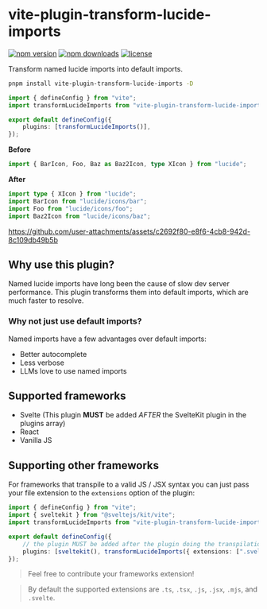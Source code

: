 # vite-plugin-transform-lucide-imports

[![npm version](https://flat.badgen.net/npm/v/vite-plugin-transform-lucide-imports?color=pink)](https://npmjs.com/package/vite-plugin-transform-lucide-imports)
[![npm downloads](https://flat.badgen.net/npm/dm/vite-plugin-transform-lucide-imports?color=pink)](https://npmjs.com/package/vite-plugin-transform-lucide-imports)
[![license](https://flat.badgen.net/github/license/ieedan/vite-plugin-transform-lucide-imports?color=pink)](https://github.com/ieedan/vite-plugin-transform-lucide-imports/blob/main/LICENSE)

Transform named lucide imports into default imports.

```sh
pnpm install vite-plugin-transform-lucide-imports -D
```

```ts
import { defineConfig } from "vite";
import transformLucideImports from "vite-plugin-transform-lucide-imports";

export default defineConfig({
	plugins: [transformLucideImports()],
});
```

**Before**

```ts
import { BarIcon, Foo, Baz as Baz2Icon, type XIcon } from "lucide";
```

**After**

```ts
import type { XIcon } from "lucide";
import BarIcon from "lucide/icons/bar";
import Foo from "lucide/icons/foo";
import Baz2Icon from "lucide/icons/baz";
```

https://github.com/user-attachments/assets/c2692f80-e8f6-4cb8-942d-8c109db49b5b

## Why use this plugin?

Named lucide imports have long been the cause of slow dev server performance. This plugin transforms them into default imports, which are much faster to resolve.

### Why not just use default imports?

Named imports have a few advantages over default imports:

-   Better autocomplete
-   Less verbose
-   LLMs love to use named imports

## Supported frameworks

-   Svelte (This plugin **MUST** be added _AFTER_ the SvelteKit plugin in the plugins array)
-   React
-   Vanilla JS

## Supporting other frameworks

For frameworks that transpile to a valid JS / JSX syntax you can just pass your file extension to the `extensions` option of the plugin:

```ts
import { defineConfig } from "vite";
import { sveltekit } from "@sveltejs/kit/vite";
import transformLucideImports from "vite-plugin-transform-lucide-imports";

export default defineConfig({
	// the plugin MUST be added after the plugin doing the transpilation
	plugins: [sveltekit(), transformLucideImports({ extensions: [".svelte"] })],
});
```

> Feel free to contribute your frameworks extension!

> By default the supported extensions are `.ts`, `.tsx`, `.js`, `.jsx`, `.mjs`, and `.svelte`.
